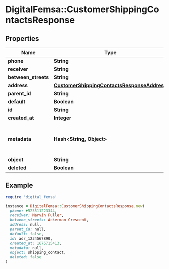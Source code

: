 # DigitalFemsa::CustomerShippingContactsResponse

## Properties

| Name | Type | Description | Notes |
| ---- | ---- | ----------- | ----- |
| **phone** | **String** |  | [optional] |
| **receiver** | **String** |  | [optional] |
| **between_streets** | **String** |  | [optional] |
| **address** | [**CustomerShippingContactsResponseAddress**](CustomerShippingContactsResponseAddress.md) |  | [optional] |
| **parent_id** | **String** |  | [optional] |
| **default** | **Boolean** |  | [optional] |
| **id** | **String** |  | [optional] |
| **created_at** | **Integer** |  | [optional] |
| **metadata** | **Hash&lt;String, Object&gt;** | Metadata associated with the shipping contact | [optional] |
| **object** | **String** |  | [optional] |
| **deleted** | **Boolean** |  | [optional] |

## Example

```ruby
require 'digital_femsa'

instance = DigitalFemsa::CustomerShippingContactsResponse.new(
  phone: +525511223344,
  receiver: Marvin Fuller,
  between_streets: Ackerman Crescent,
  address: null,
  parent_id: null,
  default: false,
  id: adr_1234567890,
  created_at: 1675715413,
  metadata: null,
  object: shipping_contact,
  deleted: false
)
```

